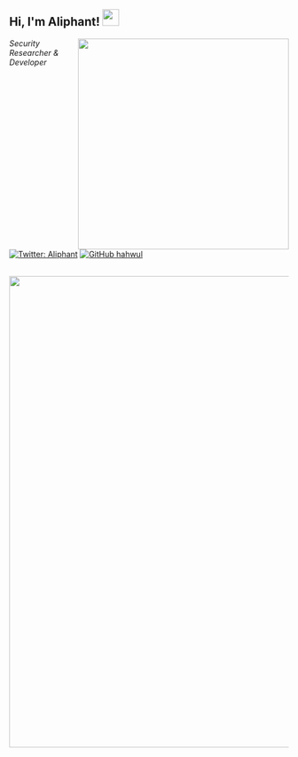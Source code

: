 <h2> Hi, I'm Aliphant! <img src="https://raw.githubusercontent.com/MartinHeinz/MartinHeinz/master/wave.gif" width="30px"> </h2>
<img align='right' src="https://github-readme-stats.vercel.app/api?username=aliphant18&show_icons=true&theme=radical" width="380">
<p><em>Security Researcher & Developer<br>
  <!--Developer and H4cker <img src="https://media.giphy.com/media/WUlplcMpOCEmTGBtBW/giphy.gif" width="30"> -->
</em></p>

[![Twitter: Aliphant](https://img.shields.io/twitter/follow/Aliphant?style=flat-square)](https://twitter.com/Aliphant2020)
[![GitHub hahwul](https://img.shields.io/github/followers/zentreax?label=follow%20github&style=flat-square)](https://github.com/aliphant18)

<br>

<img src="https://raw.githubusercontent.com/saadeghi/saadeghi/master/dino.gif" width="850px">

